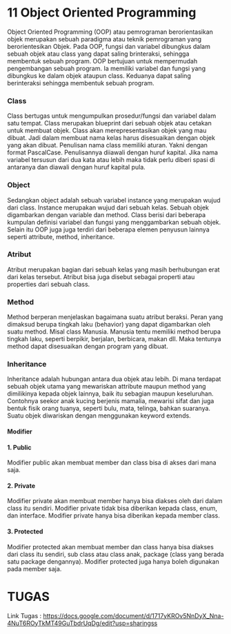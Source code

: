 # 11 Object Oriented Programming
Object Oriented Programming (OOP) atau pemrograman berorientasikan objek merupakan sebuah paradigma atau teknik pemrograman yang berorientesikan Objek. Pada OOP, fungsi dan variabel dibungkus dalam sebuah objek atau class yang dapat saling brinteraksi, sehingga membentuk sebuah program. OOP bertujuan untuk mempermudah pengembangan sebuah program. Ia memiliki variabel dan fungsi yang  dibungkus ke dalam objek ataupun class. Keduanya dapat saling berinteraksi sehingga membentuk sebuah program.

### Class
Class bertugas untuk mengumpulkan prosedur/fungsi dan variabel dalam satu tempat. Class merupakan blueprint dari sebuah objek atau cetakan untuk membuat objek. Class akan merepresentasikan objek yang mau dibuat. Jadi dalam membuat nama kelas harus disesuaikan dengan objek yang akan dibuat. Penulisan nama class memiliki aturan. Yakni dengan format PascalCase. Penulisannya diiawali dengan huruf kapital. Jika nama variabel tersusun dari dua kata atau lebih maka tidak perlu diberi spasi di antaranya dan diawali dengan huruf kapital pula.
### Object
Sedangkan object adalah sebuah variabel instance yang merupakan wujud dari class. Instance merupakan wujud dari sebuah kelas. Sebuah objek digambarkan dengan variable dan method. Class berisi dari beberapa kumpulan definisi variabel dan fungsi yang menggambarkan sebuah objek. Selain itu OOP juga juga terdiri dari beberapa elemen penyusun lainnya seperti attribute, method, inheritance.
### Atribut
Atribut merupakan bagian dari sebuah kelas yang masih berhubungan erat dari kelas tersebut. Atribut bisa juga disebut sebagai properti atau properties dari sebuah class.
### Method
Method berperan menjelaskan bagaimana suatu atribut beraksi. Peran yang dimaksud berupa tingkah laku (behavior) yang dapat digambarkan oleh suatu method. Misal class Manusia. Manusia tentu memiliki method berupa tingkah laku, seperti berpikir, berjalan, berbicara, makan dll. Maka tentunya method dapat disesuaikan dengan program yang dibuat.
### Inheritance
Inheritance adalah hubungan antara dua objek atau lebih. Di mana terdapat sebuah objek utama yang mewariskan attribute maupun method yang dimilikinya kepada objek lainnya, baik itu sebagian maupun keseluruhan. Contohnya seekor anak kucing berjenis mamalia, mewarisi sifat dan juga bentuk fisik orang tuanya, seperti bulu, mata, telinga, bahkan suaranya. Suatu objek diwariskan dengan menggunakan keyword extends. 
#### Modifier
#### 1. Public
Modifier public akan membuat member dan class bisa di akses dari mana saja.
#### 2. Private
Modifier private akan membuat member hanya bisa diakses oleh dari dalam class itu sendiri. Modifier private tidak bisa diberikan kepada class, enum, dan interface. Modifier private hanya bisa diberikan kepada member class.
#### 3. Protected
Modifier protected akan membuat member dan class hanya bisa diakses dari class itu sendiri, sub class atau class anak, package (class yang berada satu package dengannya). Modifier protected juga hanya boleh digunakan pada member saja.

# TUGAS

Link Tugas : https://docs.google.com/document/d/1717yKROv5NnDyX_Nna-4NuT6ROyTkMT49GuTbdrUqDg/edit?usp=sharingss